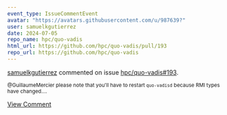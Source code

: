 ```yaml
---
event_type: IssueCommentEvent
avatar: "https://avatars.githubusercontent.com/u/987639?"
user: samuelkgutierrez
date: 2024-07-05
repo_name: hpc/quo-vadis
html_url: https://github.com/hpc/quo-vadis/pull/193
repo_url: https://github.com/hpc/quo-vadis
---
```


<a href='https://github.com/samuelkgutierrez' target='_blank'>samuelkgutierrez</a> commented on issue <a href='https://github.com/hpc/quo-vadis/pull/193' target='_blank'>hpc/quo-vadis#193</a>.

<small>@GuillaumeMercier please note that you'll have to restart `quo-vadisd` because RMI types have changed....</small>

<a href='https://github.com/hpc/quo-vadis/pull/193' target='_blank'>View Comment</a>